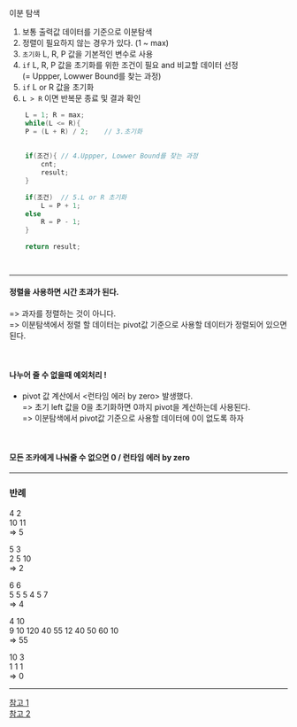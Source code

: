 
이분 탐색 
1. 보통 출력값 데이터를 기준으로 이분탐색
2. 정렬이 필요하지 않는 경우가 있다. (1 ~ max)
3. `초기화` L, R, P 값을 기본적인 변수로 사용
4. `if` L, R, P 값을 초기화를 위한 조건이 필요 and 비교할 데이터 선정 <br>
(= Uppper, Lowwer Bound를 찾는 과정)
5. `if` L or R 값을 초기화
6. `L > R` 이면 반복문 종료 및 결과 확인
```java
    L = 1; R = max;
    while(L <= R){
    P = (L + R) / 2;    // 3.초기화
    
        
    if(조건){ // 4.Uppper, Lowwer Bound를 찾는 과정
        cnt;
        result;    
    }
        
    if(조건)  // 5.L or R 초기화
        L = P + 1;
    else
        R = P - 1;
    }
    
    return result;

        
```

---


#### 정렬을 사용하면 시간 초과가 된다. <br>
=> 과자를 정렬하는 것이 아니다.<br>
=> 이분탐색에서 정렬 할 데이터는 pivot값 기준으로 사용할 데이터가 정렬되어 있으면 된다.

<br>

#### 나누어 줄 수 없을때 예외처리 ! 
- pivot 값 계산에서 <런타임 에러 by zero> 발생했다.<br>
=> 초기 left 값을 0을 초기화하면 0까지 pivot을 계산하는데 사용된다.<br>
=> 이분탐색에서  pivot값 기준으로 사용할 데이터에 0이 없도록 하자<br>

<br>

#### 모든 조카에게 나눠줄 수 없으면 0 / 런타임 에러 by zero

---
### 반례

4 2 <br>
10 11 <br>
=> 5

5 3 <br>
2 5 10 <br>
=> 2

6 6 <br>
5 5 5 4 5 7 <br>
=> 4

4 10 <br>
9 10 120 40 55 12 40 50 60 10 <br>
=> 55

10  3<br>
1 1 1<br>
=> 0

---

[참고 1](https://congsoony.tistory.com/201) <br>
[참고 2](https://velog.io/@kmh9250/%EB%B0%B1%EC%A4%8016401-%EA%B3%BC%EC%9E%90-%EB%82%98%EB%88%A0%EC%A3%BC%EA%B8%B0)
